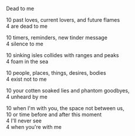 Dead to me

10 past loves, current lovers, and future flames   
4 are dead to me   

10 timers, reminders, new tinder message   
4 silence to me   

10 sinking isles collides with ranges and peaks   
4 foam in the sea   

10 people, places, things, desires, bodies   
4 exist not to me   

10 your cotten soaked lies and phantom goodbyes,   
4 unheard by me   

10 when I'm with you, the space not between us,   
10 or time before and after this moment   
4 I'll never see   
4 when you're with me
